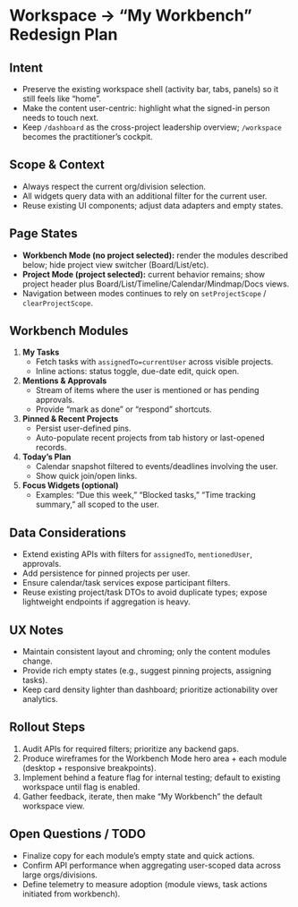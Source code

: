 # Workspace → “My Workbench” Redesign Plan

## Intent
- Preserve the existing workspace shell (activity bar, tabs, panels) so it still feels like “home”.
- Make the content user-centric: highlight what the signed-in person needs to touch next.
- Keep `/dashboard` as the cross-project leadership overview; `/workspace` becomes the practitioner’s cockpit.

## Scope & Context
- Always respect the current org/division selection.
- All widgets query data with an additional filter for the current user.
- Reuse existing UI components; adjust data adapters and empty states.

## Page States
- **Workbench Mode (no project selected):** render the modules described below; hide project view switcher (Board/List/etc).
- **Project Mode (project selected):** current behavior remains; show project header plus Board/List/Timeline/Calendar/Mindmap/Docs views.
- Navigation between modes continues to rely on `setProjectScope` / `clearProjectScope`.

## Workbench Modules
1. **My Tasks**
   - Fetch tasks with `assignedTo=currentUser` across visible projects.
   - Inline actions: status toggle, due-date edit, quick open.
2. **Mentions & Approvals**
   - Stream of items where the user is mentioned or has pending approvals.
   - Provide “mark as done” or “respond” shortcuts.
3. **Pinned & Recent Projects**
   - Persist user-defined pins.
   - Auto-populate recent projects from tab history or last-opened records.
4. **Today’s Plan**
   - Calendar snapshot filtered to events/deadlines involving the user.
   - Show quick join/open links.
5. **Focus Widgets (optional)**
   - Examples: “Due this week,” “Blocked tasks,” “Time tracking summary,” all scoped to the user.

## Data Considerations
- Extend existing APIs with filters for `assignedTo`, `mentionedUser`, approvals.
- Add persistence for pinned projects per user.
- Ensure calendar/task services expose participant filters.
- Reuse existing project/task DTOs to avoid duplicate types; expose lightweight endpoints if aggregation is heavy.

## UX Notes
- Maintain consistent layout and chroming; only the content modules change.
- Provide rich empty states (e.g., suggest pinning projects, assigning tasks).
- Keep card density lighter than dashboard; prioritize actionability over analytics.

## Rollout Steps
1. Audit APIs for required filters; prioritize any backend gaps.
2. Produce wireframes for the Workbench Mode hero area + each module (desktop + responsive breakpoints).
3. Implement behind a feature flag for internal testing; default to existing workspace until flag is enabled.
4. Gather feedback, iterate, then make “My Workbench” the default workspace view.

## Open Questions / TODO
- Finalize copy for each module’s empty state and quick actions.
- Confirm API performance when aggregating user-scoped data across large orgs/divisions.
- Define telemetry to measure adoption (module views, task actions initiated from workbench).
